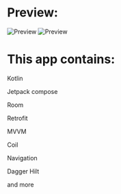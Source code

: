 # Preview:

![Preview](https://raw.githubusercontent.com/serwus997/OnThisDay/main/a1.png) ![Preview](https://raw.githubusercontent.com/serwus997/OnThisDay/main/a2.png)

# This app contains:

Kotlin

Jetpack compose

Room

Retrofit

MVVM

Coil 

Navigation 

Dagger Hilt 

and more
